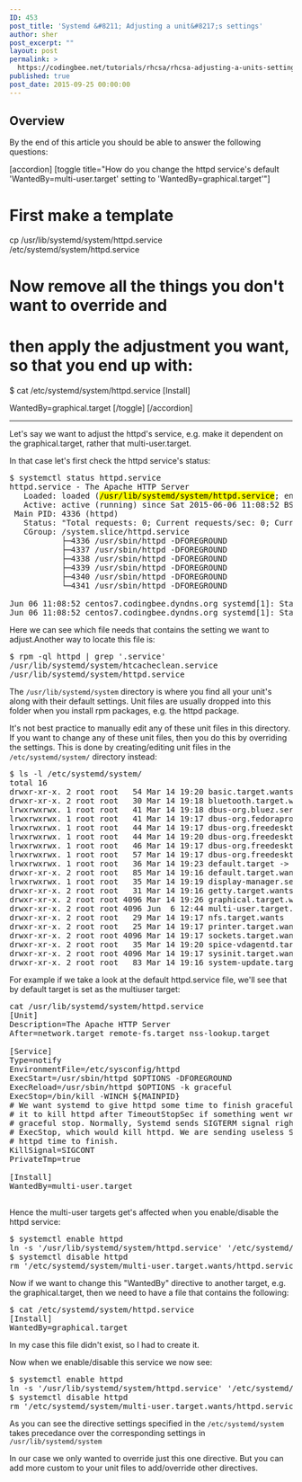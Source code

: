 ```yaml
---
ID: 453
post_title: 'Systemd &#8211; Adjusting a unit&#8217;s settings'
author: sher
post_excerpt: ""
layout: post
permalink: >
  https://codingbee.net/tutorials/rhcsa/rhcsa-adjusting-a-units-settings
published: true
post_date: 2015-09-25 00:00:00
---
```

<h2>Overview</h2>
By the end of this article you should be able to answer the following questions:

[accordion]
[toggle title="How do you change the httpd service's default 'WantedBy=multi-user.target' setting to 'WantedBy=graphical.target'"]
# First make a template
cp /usr/lib/systemd/system/httpd.service /etc/systemd/system/httpd.service
# Now remove all the things you don't want to override and 
# then apply the adjustment you want, so that you end up with: 
$ cat /etc/systemd/system/httpd.service
[Install] 
 
WantedBy=graphical.target
[/toggle]
[/accordion]

<hr/>


Let's say we want to adjust the httpd's service, e.g. make it dependent on the graphical.target, rather that multi-user.target. 


In that case let's first check the httpd service's status:

<pre>
$ systemctl status httpd.service
httpd.service - The Apache HTTP Server
   Loaded: loaded (<mark>/usr/lib/systemd/system/httpd.service</mark>; enabled)
   Active: active (running) since Sat 2015-06-06 11:08:52 BST; 5min ago
 Main PID: 4336 (httpd)
   Status: "Total requests: 0; Current requests/sec: 0; Current traffic:   0 B/sec"
   CGroup: /system.slice/httpd.service
           ├─4336 /usr/sbin/httpd -DFOREGROUND
           ├─4337 /usr/sbin/httpd -DFOREGROUND
           ├─4338 /usr/sbin/httpd -DFOREGROUND
           ├─4339 /usr/sbin/httpd -DFOREGROUND
           ├─4340 /usr/sbin/httpd -DFOREGROUND
           └─4341 /usr/sbin/httpd -DFOREGROUND

Jun 06 11:08:52 centos7.codingbee.dyndns.org systemd[1]: Starting The Apache HTTP Server...
Jun 06 11:08:52 centos7.codingbee.dyndns.org systemd[1]: Started The Apache HTTP Server.
</pre>


Here we can see which file needs that contains the setting we want to adjust.Another way to locate this file is:

<pre>
$ rpm -ql httpd | grep '.service'
/usr/lib/systemd/system/htcacheclean.service
/usr/lib/systemd/system/httpd.service
</pre>



The <code>/usr/lib/systemd/system</code> directory is where you find all your unit's along with their default settings. Unit files are usually dropped into this folder when you install rpm packages, e.g. the httpd package.

It's not best practice to manually edit any of these unit files in this directory. If you want to change any of these unit files, then you do this by overriding the settings. This is done by creating/editing unit files in the <code>/etc/systemd/system/</code> directory instead:

<pre>
$ ls -l /etc/systemd/system/
total 16
drwxr-xr-x. 2 root root   54 Mar 14 19:20 basic.target.wants
drwxr-xr-x. 2 root root   30 Mar 14 19:18 bluetooth.target.wants
lrwxrwxrwx. 1 root root   41 Mar 14 19:18 dbus-org.bluez.service -> /usr/lib/systemd/system/bluetooth.service
lrwxrwxrwx. 1 root root   41 Mar 14 19:17 dbus-org.fedoraproject.FirewallD1.service -> /usr/lib/systemd/system/firewalld.service
lrwxrwxrwx. 1 root root   44 Mar 14 19:17 dbus-org.freedesktop.Avahi.service -> /usr/lib/systemd/system/avahi-daemon.service
lrwxrwxrwx. 1 root root   44 Mar 14 19:20 dbus-org.freedesktop.ModemManager1.service -> /usr/lib/systemd/system/ModemManager.service
lrwxrwxrwx. 1 root root   46 Mar 14 19:17 dbus-org.freedesktop.NetworkManager.service -> /usr/lib/systemd/system/NetworkManager.service
lrwxrwxrwx. 1 root root   57 Mar 14 19:17 dbus-org.freedesktop.nm-dispatcher.service -> /usr/lib/systemd/system/NetworkManager-dispatcher.service
lrwxrwxrwx. 1 root root   36 Mar 14 19:23 default.target -> /lib/systemd/system/graphical.target
drwxr-xr-x. 2 root root   85 Mar 14 19:16 default.target.wants
lrwxrwxrwx. 1 root root   35 Mar 14 19:19 display-manager.service -> /usr/lib/systemd/system/gdm.service
drwxr-xr-x. 2 root root   31 Mar 14 19:16 getty.target.wants
drwxr-xr-x. 2 root root 4096 Mar 14 19:26 graphical.target.wants
drwxr-xr-x. 2 root root 4096 Jun  6 12:44 multi-user.target.wants
drwxr-xr-x. 2 root root   29 Mar 14 19:17 nfs.target.wants
drwxr-xr-x. 2 root root   25 Mar 14 19:17 printer.target.wants
drwxr-xr-x. 2 root root 4096 Mar 14 19:17 sockets.target.wants
drwxr-xr-x. 2 root root   35 Mar 14 19:20 spice-vdagentd.target.wants
drwxr-xr-x. 2 root root 4096 Mar 14 19:17 sysinit.target.wants
drwxr-xr-x. 2 root root   83 Mar 14 19:16 system-update.target.wants
</pre>
 
For example if we take a look at the default httpd.service file, we'll see that by default target is set as the multiuser target:

<pre>
cat /usr/lib/systemd/system/httpd.service
[Unit]
Description=The Apache HTTP Server
After=network.target remote-fs.target nss-lookup.target

[Service]
Type=notify
EnvironmentFile=/etc/sysconfig/httpd
ExecStart=/usr/sbin/httpd $OPTIONS -DFOREGROUND
ExecReload=/usr/sbin/httpd $OPTIONS -k graceful
ExecStop=/bin/kill -WINCH ${MAINPID}
# We want systemd to give httpd some time to finish gracefully, but still want
# it to kill httpd after TimeoutStopSec if something went wrong during the
# graceful stop. Normally, Systemd sends SIGTERM signal right after the
# ExecStop, which would kill httpd. We are sending useless SIGCONT here to give
# httpd time to finish.
KillSignal=SIGCONT
PrivateTmp=true

[Install]
WantedBy=multi-user.target

</pre>

Hence the multi-user targets get's affected when you enable/disable the httpd service:

<pre>
$ systemctl enable httpd
ln -s '/usr/lib/systemd/system/httpd.service' '/etc/systemd/system/multi-user.target.wants/httpd.service'
$ systemctl disable httpd
rm '/etc/systemd/system/multi-user.target.wants/httpd.service'
</pre>

Now if we want to change this "WantedBy" directive to another target, e.g. the graphical.target, then we need to have a file that contains the following:

<pre>
$ cat /etc/systemd/system/httpd.service
[Install]
WantedBy=graphical.target
</pre>

In my case this file didn't exist, so I had to create it.  

Now when we enable/disable this service we now see:

<pre>
$ systemctl enable httpd
ln -s '/usr/lib/systemd/system/httpd.service' '/etc/systemd/system/multi-user.target.wants/httpd.service'
$ systemctl disable httpd
rm '/etc/systemd/system/multi-user.target.wants/httpd.service'
</pre> 

As you can see the directive settings specified in the <code>/etc/systemd/system</code> takes precedance over the corresponding settings in <code>/usr/lib/systemd/system</code>


In our case we only wanted to override just this one directive. But you can add more custom to your unit files to add/override other directives.